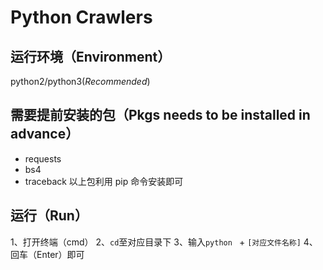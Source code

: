 # Python Crawlers

## 运行环境（Environment）
python2/python3(*Recommended*)

## 需要提前安装的包（Pkgs needs to be installed in advance）
- requests
- bs4
- traceback
以上包利用 pip 命令安装即可

## 运行（Run）
1、打开终端（cmd）
2、`cd`至对应目录下
3、输入`python ` + `[对应文件名称]`
4、回车（Enter）即可
